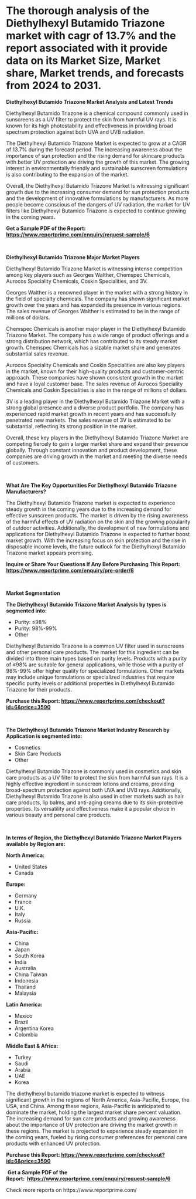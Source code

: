 <p><h1>The thorough analysis of the Diethylhexyl Butamido Triazone market with cagr of  13.7% and the report associated with it provide data on its Market Size, Market share, Market trends, and forecasts from 2024 to 2031.</h1></p><p><strong>Diethylhexyl Butamido Triazone Market Analysis and Latest Trends</strong></p>
<p><p>Diethylhexyl Butamido Triazone is a chemical compound commonly used in sunscreens as a UV filter to protect the skin from harmful UV rays. It is known for its high photostability and effectiveness in providing broad spectrum protection against both UVA and UVB radiation.</p><p>The Diethylhexyl Butamido Triazone Market is expected to grow at a CAGR of 13.7% during the forecast period. The increasing awareness about the importance of sun protection and the rising demand for skincare products with better UV protection are driving the growth of this market. The growing interest in environmentally friendly and sustainable sunscreen formulations is also contributing to the expansion of the market.</p><p>Overall, the Diethylhexyl Butamido Triazone Market is witnessing significant growth due to the increasing consumer demand for sun protection products and the development of innovative formulations by manufacturers. As more people become conscious of the dangers of UV radiation, the market for UV filters like Diethylhexyl Butamido Triazone is expected to continue growing in the coming years.</p></p>
<p><strong>Get a Sample PDF of the Report:&nbsp; <a href="https://www.reportprime.com/enquiry/request-sample/6">https://www.reportprime.com/enquiry/request-sample/6</a></strong></p>
<p>&nbsp;</p>
<p><strong>Diethylhexyl Butamido Triazone Major Market Players</strong></p>
<p><p>Diethylhexyl Butamido Triazone Market is witnessing intense competition among key players such as Georges Walther, Chemspec Chemicals, Aurocos Speciality Chemicals, Coskin Specialities, and 3V. </p><p>Georges Walther is a renowned player in the market with a strong history in the field of specialty chemicals. The company has shown significant market growth over the years and has expanded its presence in various regions. The sales revenue of Georges Walther is estimated to be in the range of millions of dollars.</p><p>Chemspec Chemicals is another major player in the Diethylhexyl Butamido Triazone Market. The company has a wide range of product offerings and a strong distribution network, which has contributed to its steady market growth. Chemspec Chemicals has a sizable market share and generates substantial sales revenue.</p><p>Aurocos Speciality Chemicals and Coskin Specialities are also key players in the market, known for their high-quality products and customer-centric approach. These companies have shown consistent growth in the market and have a loyal customer base. The sales revenue of Aurocos Speciality Chemicals and Coskin Specialities is also in the range of millions of dollars.</p><p>3V is a leading player in the Diethylhexyl Butamido Triazone Market with a strong global presence and a diverse product portfolio. The company has experienced rapid market growth in recent years and has successfully penetrated new markets. The sales revenue of 3V is estimated to be substantial, reflecting its strong position in the market.</p><p>Overall, these key players in the Diethylhexyl Butamido Triazone Market are competing fiercely to gain a larger market share and expand their presence globally. Through constant innovation and product development, these companies are driving growth in the market and meeting the diverse needs of customers.</p></p>
<p>&nbsp;</p>
<p><strong>What Are The Key Opportunities For Diethylhexyl Butamido Triazone Manufacturers?</strong></p>
<p><p>The Diethylhexyl Butamido Triazone market is expected to experience steady growth in the coming years due to the increasing demand for effective sunscreen products. The market is driven by the rising awareness of the harmful effects of UV radiation on the skin and the growing popularity of outdoor activities. Additionally, the development of new formulations and applications for Diethylhexyl Butamido Triazone is expected to further boost market growth. With the increasing focus on skin protection and the rise in disposable income levels, the future outlook for the Diethylhexyl Butamido Triazone market appears promising.</p></p>
<p><strong>Inquire or Share Your Questions If Any Before Purchasing This Report: <a href="https://www.reportprime.com/enquiry/pre-order/6">https://www.reportprime.com/enquiry/pre-order/6</a></strong></p>
<p>&nbsp;</p>
<p><strong>Market Segmentation</strong></p>
<p><strong>The Diethylhexyl Butamido Triazone Market Analysis by types is segmented into:</strong></p>
<p><ul><li>Purity: ≤98%</li><li>Purity: 98%-99%</li><li>Other</li></ul></p>
<p><p>Diethylhexyl Butamido Triazone is a common UV filter used in sunscreens and other personal care products. The market for this ingredient can be divided into three main types based on purity levels. Products with a purity of ≤98% are suitable for general applications, while those with a purity of 98%-99% offer higher quality for specialized formulations. Other markets may include unique formulations or specialized industries that require specific purity levels or additional properties in Diethylhexyl Butamido Triazone for their products.</p></p>
<p><strong>Purchase this Report:&nbsp;<a href="https://www.reportprime.com/checkout?id=6&price=3590">https://www.reportprime.com/checkout?id=6&price=3590</a></strong></p>
<p>&nbsp;</p>
<p><strong>The Diethylhexyl Butamido Triazone Market Industry Research by Application is segmented into:</strong></p>
<p><ul><li>Cosmetics</li><li>Skin Care Products</li><li>Other</li></ul></p>
<p><p>Diethylhexyl Butamido Triazone is commonly used in cosmetics and skin care products as a UV filter to protect the skin from harmful sun rays. It is a highly effective ingredient in sunscreen lotions and creams, providing broad-spectrum protection against both UVA and UVB rays. Additionally, Diethylhexyl Butamido Triazone is also used in other markets such as hair care products, lip balms, and anti-aging creams due to its skin-protective properties. Its versatility and effectiveness make it a popular choice in various beauty and personal care products.</p></p>
<p>&nbsp;</p>
<p><strong>In terms of Region, the Diethylhexyl Butamido Triazone Market Players available by Region are:</strong></p>
<p>
    <p> <strong> North America: </strong>
        <ul>
            <li>United States</li>
            <li>Canada</li>
        </ul>
        </p> 
    <p> <strong> Europe: </strong>
        <ul>
            <li>Germany</li>
            <li>France</li>
            <li>U.K.</li>
            <li>Italy</li>
            <li>Russia</li>
        </ul>
        </p> 
    <p> <strong> Asia-Pacific: </strong>
        <ul>
            <li>China</li>
            <li>Japan</li>
            <li>South Korea</li>
            <li>India</li>
            <li>Australia</li>
            <li>China Taiwan</li>
            <li>Indonesia</li>
            <li>Thailand</li>
            <li>Malaysia</li>
        </ul>
        </p> 
    <p> <strong> Latin America: </strong>
        <ul>
            <li>Mexico</li>
            <li>Brazil</li>
            <li>Argentina Korea</li>
            <li>Colombia</li>
        </ul>
        </p> 
    <p> <strong> Middle East & Africa: </strong>
        <ul>
            <li>Turkey</li>
            <li>Saudi</li>
            <li>Arabia</li>
            <li>UAE</li>
            <li>Korea</li>
        </ul>
    </p>
    </p>
<p><p>The diethylhexyl butamido triazone market is expected to witness significant growth in the regions of North America, Asia-Pacific, Europe, the USA, and China. Among these regions, Asia-Pacific is anticipated to dominate the market, holding the largest market share percent valuation. The increasing demand for sun care products and growing awareness about the importance of UV protection are driving the market growth in these regions. The market is projected to experience steady expansion in the coming years, fueled by rising consumer preferences for personal care products with enhanced UV protection.</p></p>
<p><strong>Purchase this Report: <a href="https://www.reportprime.com/checkout?id=6&price=3590">https://www.reportprime.com/checkout?id=6&price=3590</a></strong></p>
<p>&nbsp;<strong>Get a Sample PDF of the Report:&nbsp;&nbsp;<a href="https://www.reportprime.com/enquiry/request-sample/6">https://www.reportprime.com/enquiry/request-sample/6</a></strong></p>
<p><strong></strong></p>
<p>Check more reports on https://www.reportprime.com/</p>